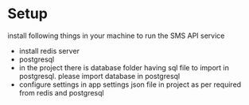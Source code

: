 # Setup

install following things in your machine to run the SMS API service

- install redis server
- postgresql
- in the project there is database folder having sql file to import in postgresql. please import database in postgresql
- configure settings in app settings json file in project as per required from redis and postgresql